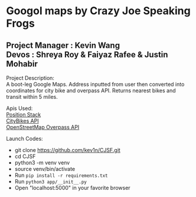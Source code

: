 Googol maps by Crazy Joe Speaking Frogs
==

Project Manager : Kevin Wang 
<br>
Devos : Shreya Roy & Faiyaz Rafee & Justin Mohabir
--
Project Description:  
A boot-leg Google Maps. Address inputted from user then converted into coordinates for city bike and overpass API. Returns nearest bikes and transit within 5 miles.

Apis Used:
<br> [Position Stack](https://github.com/stuy-softdev/notes-and-code/blob/main/api_kb/411_on_PositionStack.md)
<br> [CityBikes API](https://github.com/stuy-softdev/notes-and-code/blob/main/api_kb/411_on_city_bikes.md)
<br> [OpenStreetMap Overpass API](https://github.com/stuy-softdev/notes-and-code/blob/main/api_kb/411_on_OpenStreetMap_overpass-api.md)


Launch Codes:   
* git clone https://github.com/kev1n/CJSF.git
* cd CJSF
* python3 -m venv venv
* source venv/bin/activate
* Run ```pip install -r requirements.txt```
* Run ```python3 app/__init__.py```  
* Open "localhost:5000" in your favorite browser

